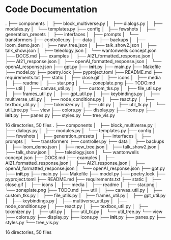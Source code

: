 # Code Documentation
.
├── components
│   ├── block_multiverse.py
│   ├── dialogs.py
│   ├── modules.py
│   └── templates.py
├── config
│   ├── fewshots
│   ├── generation_presets
│   ├── interfaces
│   ├── prompts
│   └── transformers
├── controller.py
├── data
│   ├── backups
│   ├── loom_demo.json
│   ├── new_tree.json
│   ├── talk_show2.json
│   ├── talk_show.json
│   ├── teleology.json
│   └── wantonwells concept.json
├── DOCS.md
├── examples
│   ├── AI21_formatted_response.json
│   ├── AI21_response.json
│   ├── openAI_formatted_response.json
│   └── openAI_response.json
├── gpt.py
├── __init__.py
├── main.py
├── Makefile
├── model.py
├── poetry.lock
├── pyproject.toml
├── README.md
├── requirements.txt
├── static
│   ├── close.gif
│   ├── icons
│   ├── media
│   ├── readme
│   ├── star.png
│   └── zoneplate.png
├── TODO.md
├── util
│   ├── canvas_util.py
│   ├── custom_tks.py
│   ├── file_utils.py
│   ├── frames_util.py
│   ├── gpt_util.py
│   ├── keybindings.py
│   ├── multiverse_util.py
│   ├── node_conditions.py
│   ├── react.py
│   ├── textbox_util.py
│   ├── tokenizer.py
│   ├── util.py
│   ├── util_tk.py
│   └── util_tree.py
└── view
    ├── colors.py
    ├── display.py
    ├── icons.py
    ├── __init__.py
    ├── panes.py
    ├── styles.py
    └── tree_vis.py

16 directories, 50 files
.
├── components
│   ├── block_multiverse.py
│   ├── dialogs.py
│   ├── modules.py
│   └── templates.py
├── config
│   ├── fewshots
│   ├── generation_presets
│   ├── interfaces
│   ├── prompts
│   └── transformers
├── controller.py
├── data
│   ├── backups
│   ├── loom_demo.json
│   ├── new_tree.json
│   ├── talk_show2.json
│   ├── talk_show.json
│   ├── teleology.json
│   └── wantonwells concept.json
├── DOCS.md
├── examples
│   ├── AI21_formatted_response.json
│   ├── AI21_response.json
│   ├── openAI_formatted_response.json
│   └── openAI_response.json
├── gpt.py
├── __init__.py
├── main.py
├── Makefile
├── model.py
├── poetry.lock
├── pyproject.toml
├── README.md
├── requirements.txt
├── static
│   ├── close.gif
│   ├── icons
│   ├── media
│   ├── readme
│   ├── star.png
│   └── zoneplate.png
├── TODO.md
├── util
│   ├── canvas_util.py
│   ├── custom_tks.py
│   ├── file_utils.py
│   ├── frames_util.py
│   ├── gpt_util.py
│   ├── keybindings.py
│   ├── multiverse_util.py
│   ├── node_conditions.py
│   ├── react.py
│   ├── textbox_util.py
│   ├── tokenizer.py
│   ├── util.py
│   ├── util_tk.py
│   └── util_tree.py
└── view
    ├── colors.py
    ├── display.py
    ├── icons.py
    ├── __init__.py
    ├── panes.py
    ├── styles.py
    └── tree_vis.py

16 directories, 50 files
